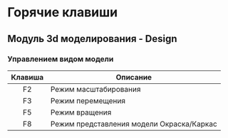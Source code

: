 # Горячие клавиши

## Модуль 3d моделирования - Design

### Управлением видом модели
| Клавиша | Описание      |
|:----:|------------------|
| F2   | Режим масштабирования             |
| F3   | Режим перемещения              |
| F5   | Режим вращения           |
| F8   | Режим представления модели Окраска/Каркас |

